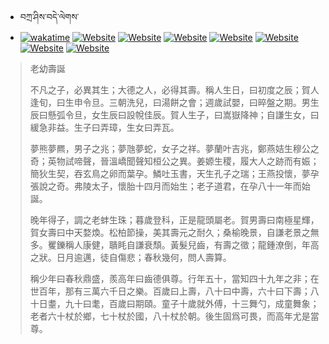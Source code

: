 - བཀྲ་ཤིས་བདེ་ལེགས་ 
- [![wakatime](https://wakatime.com/badge/user/5043ee4a-e361-4607-9d47-d557f2005d05.svg)](https://wakatime.com/@5043ee4a-e361-4607-9d47-d557f2005d05)	[![Website](https://img.shields.io/website?label=&up_color=orange&up_message=Tianchi&url=https%3A%2F%2Fshields.io)](https://tianchi.aliyun.com/home/science/scienceDetail?userId=1095279182618)	[![Website](https://img.shields.io/website?label=&up_color=blue&up_message=Kaggle&url=https%3A%2F%2Fshields.io)](https://www.kaggle.com/ivanxu/)	[![Website](https://img.shields.io/website?label=&up_color=gay&up_message=Yuque&url=https%3A%2F%2Fshields.io)](https://www.yuque.com/ivanaxu)	[![Website](https://img.shields.io/website?label=&up_color=brown&up_message=Leetcode&url=https%3A%2F%2Fshields.io)](https://leetcode.cn/u/ivanaxu)	[![Website](https://img.shields.io/website?label=&up_color=violet&up_message=AIstudio&url=https%3A%2F%2Fshields.io)](https://aistudio.baidu.com/aistudio/personalcenter/thirdview/979775)	[![Website](https://img.shields.io/website?label=&up_color=red&up_message=Gitee&url=https%3A%2F%2Fshields.io)](https://gitee.com/IvanaXu)	[![Website](https://img.shields.io/website?label=&up_color=yellow&up_message=Monkeytype&url=https%3A%2F%2Fshields.io)](https://monkeytype.com/profile/IvanaXu) 

> 老幼壽誕
> 
> 不凡之子，必異其生；大德之人，必得其壽。稱人生日，曰初度之辰；賀人逢旬，曰生申令旦。三朝洗兒，曰湯餅之會；週歲試嬰，曰晬盤之期。男生辰曰懸弧令旦，女生辰曰設帨佳辰。賀人生子，曰嵩嶽降神；自謙生女，曰緩急非益。生子曰弄璋，生女曰弄瓦。
> 
> 夢熊夢羆，男子之兆；夢虺夢蛇，女子之祥。夢蘭叶吉兆，鄭燕姞生穆公之奇；英物試啼聲，晉溫嶠聞聲知桓公之異。姜嫄生稷，履大人之跡而有娠；簡狄生契，吞玄鳥之卵而葉孕。鱗吐玉書，天生孔子之瑞；王燕投懷，夢孕張說之奇。弗陵太子，懷胎十四月而始生；老子道君，在孕八十一年而始誕。
> 
> 晚年得子，調之老蚌生珠；暮歲登科，正是龍頭屬老。賀男壽曰南極星輝，賀女壽曰中天婺煥。松柏節操，美其壽元之耐久；桑榆晚景，自謙老景之無多。矍鑠稱人康健，聵眊自謙衰頹。黃髮兒齒，有壽之徵；龍鍾潦倒，年高之狀。日月逾邁，徒自傷悲；春秋幾何，問人壽算。
> 
> 稱少年曰春秋鼎盛，羨高年曰齒德俱尊。行年五十，當知四十九年之非；在世百年，那有三萬六千日之樂。百歲曰上壽，八十曰中壽，六十曰下壽；八十日耋，九十曰耄，百歲曰期頤。童子十歲就外傅，十三舞勺，成童舞象；老者六十杖於鄉，七十杖於國，八十杖於朝。後生固爲可畏，而高年尤是當尊。
>

